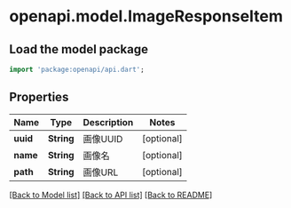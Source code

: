 # openapi.model.ImageResponseItem

## Load the model package
```dart
import 'package:openapi/api.dart';
```

## Properties
Name | Type | Description | Notes
------------ | ------------- | ------------- | -------------
**uuid** | **String** | 画像UUID | [optional] 
**name** | **String** | 画像名 | [optional] 
**path** | **String** | 画像URL | [optional] 

[[Back to Model list]](../README.md#documentation-for-models) [[Back to API list]](../README.md#documentation-for-api-endpoints) [[Back to README]](../README.md)


